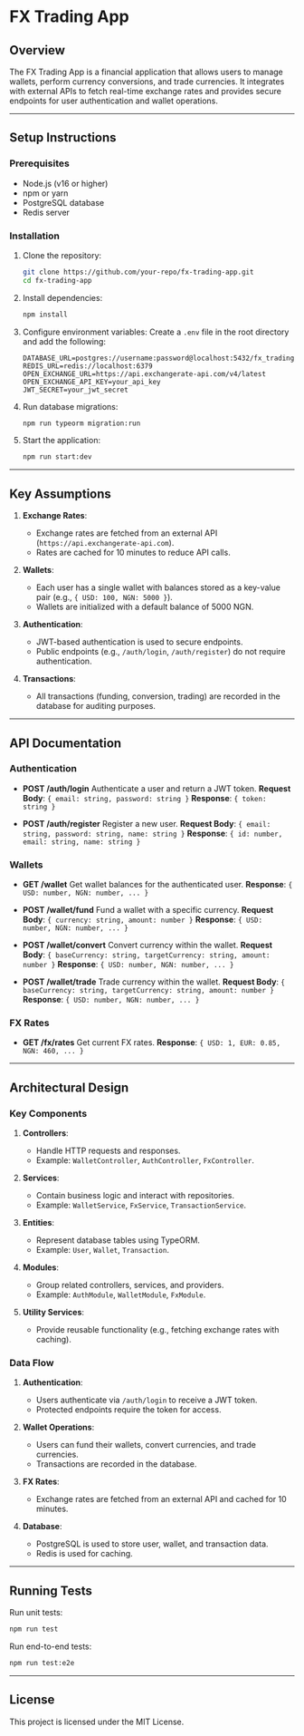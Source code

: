 # FX Trading App

## Overview

The FX Trading App is a financial application that allows users to manage wallets, perform currency conversions, and trade currencies. It integrates with external APIs to fetch real-time exchange rates and provides secure endpoints for user authentication and wallet operations.

---

## Setup Instructions

### Prerequisites

- Node.js (v16 or higher)
- npm or yarn
- PostgreSQL database
- Redis server

### Installation

1. Clone the repository:

   ```bash
   git clone https://github.com/your-repo/fx-trading-app.git
   cd fx-trading-app
   ```

2. Install dependencies:

   ```bash
   npm install
   ```

3. Configure environment variables:
   Create a `.env` file in the root directory and add the following:

   ```env
   DATABASE_URL=postgres://username:password@localhost:5432/fx_trading
   REDIS_URL=redis://localhost:6379
   OPEN_EXCHANGE_URL=https://api.exchangerate-api.com/v4/latest
   OPEN_EXCHANGE_API_KEY=your_api_key
   JWT_SECRET=your_jwt_secret
   ```

4. Run database migrations:

   ```bash
   npm run typeorm migration:run
   ```

5. Start the application:
   ```bash
   npm run start:dev
   ```

---

## Key Assumptions

1. **Exchange Rates**:

   - Exchange rates are fetched from an external API (`https://api.exchangerate-api.com`).
   - Rates are cached for 10 minutes to reduce API calls.

2. **Wallets**:

   - Each user has a single wallet with balances stored as a key-value pair (e.g., `{ USD: 100, NGN: 5000 }`).
   - Wallets are initialized with a default balance of 5000 NGN.

3. **Authentication**:

   - JWT-based authentication is used to secure endpoints.
   - Public endpoints (e.g., `/auth/login`, `/auth/register`) do not require authentication.

4. **Transactions**:
   - All transactions (funding, conversion, trading) are recorded in the database for auditing purposes.

---

## API Documentation

### Authentication

- **POST /auth/login**
  Authenticate a user and return a JWT token.
  **Request Body**: `{ email: string, password: string }`
  **Response**: `{ token: string }`

- **POST /auth/register**
  Register a new user.
  **Request Body**: `{ email: string, password: string, name: string }`
  **Response**: `{ id: number, email: string, name: string }`

### Wallets

- **GET /wallet**
  Get wallet balances for the authenticated user.
  **Response**: `{ USD: number, NGN: number, ... }`

- **POST /wallet/fund**
  Fund a wallet with a specific currency.
  **Request Body**: `{ currency: string, amount: number }`
  **Response**: `{ USD: number, NGN: number, ... }`

- **POST /wallet/convert**
  Convert currency within the wallet.
  **Request Body**: `{ baseCurrency: string, targetCurrency: string, amount: number }`
  **Response**: `{ USD: number, NGN: number, ... }`

- **POST /wallet/trade**
  Trade currency within the wallet.
  **Request Body**: `{ baseCurrency: string, targetCurrency: string, amount: number }`
  **Response**: `{ USD: number, NGN: number, ... }`

### FX Rates

- **GET /fx/rates**
  Get current FX rates.
  **Response**: `{ USD: 1, EUR: 0.85, NGN: 460, ... }`

---

## Architectural Design

### Key Components

1. **Controllers**:

   - Handle HTTP requests and responses.
   - Example: `WalletController`, `AuthController`, `FxController`.

2. **Services**:

   - Contain business logic and interact with repositories.
   - Example: `WalletService`, `FxService`, `TransactionService`.

3. **Entities**:

   - Represent database tables using TypeORM.
   - Example: `User`, `Wallet`, `Transaction`.

4. **Modules**:

   - Group related controllers, services, and providers.
   - Example: `AuthModule`, `WalletModule`, `FxModule`.

5. **Utility Services**:
   - Provide reusable functionality (e.g., fetching exchange rates with caching).

### Data Flow

1. **Authentication**:

   - Users authenticate via `/auth/login` to receive a JWT token.
   - Protected endpoints require the token for access.

2. **Wallet Operations**:

   - Users can fund their wallets, convert currencies, and trade currencies.
   - Transactions are recorded in the database.

3. **FX Rates**:

   - Exchange rates are fetched from an external API and cached for 10 minutes.

4. **Database**:
   - PostgreSQL is used to store user, wallet, and transaction data.
   - Redis is used for caching.

---

## Running Tests

Run unit tests:

```bash
npm run test
```

Run end-to-end tests:

```bash
npm run test:e2e
```

---

## License

This project is licensed under the MIT License.
